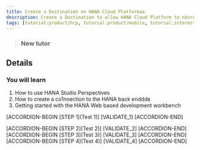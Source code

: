 ```yaml
---
title: Create a Destination on HANA Cloud Platformaa
description: Create a Destination to allow HANA Cloud Platform to nbvread/write data
tags: [tutorial:product/hcp, tutorial:product/mobile, tutorial:interest/gettingstarted]
---
```


>### New tutor

## Details
### You will learn  
1. How to use HANA Studio Perspectives
2. How to create a co1nnection to the HANA back endddв
3. Getting started with the HANA Web based development workbench

[ACCORDION-BEGIN [STEP 1](Test 1)]
[VALIDATE_1]
[ACCORDION-END]

[ACCORDION-BEGIN [STEP 2](Test 2)]
[VALIDATE_2]
[ACCORDION-END]
[ACCORDION-BEGIN [STEP 3](Test 3)]
[VALIDATE_3]
[ACCORDION-END]
[ACCORDION-BEGIN [STEP 4](Test 4)]
[VALIDATE_4]
[ACCORDION-END]





